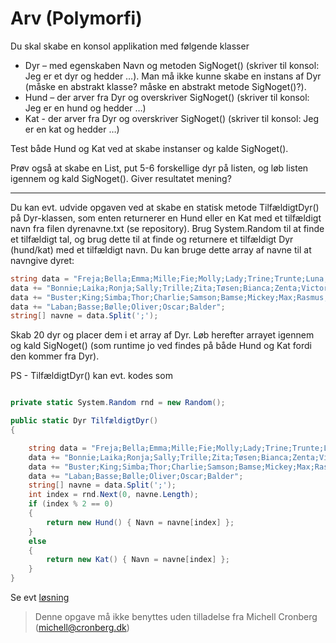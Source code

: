﻿# Arv (Polymorfi)

Du skal skabe en konsol applikation med følgende klasser

* Dyr – med egenskaben Navn og metoden SigNoget() (skriver til konsol: Jeg er et dyr og hedder …). Man må ikke kunne skabe en instans af Dyr (måske en abstrakt klasse? måske en abstrakt metode SigNoget()?).
* Hund – der arver fra Dyr og overskriver SigNoget() (skriver til konsol: Jeg er en hund og hedder …)
* Kat - der arver fra Dyr og overskriver SigNoget() (skriver til konsol: Jeg er en kat og hedder …)

Test både Hund og Kat ved at skabe instanser og kalde SigNoget().

Prøv også at skabe en List<Dyr>, put 5-6 forskellige dyr på listen, og løb listen igennem og kald SigNoget(). Giver resultatet mening?

-------------------

Du kan evt. udvide opgaven ved at skabe en statisk metode TilfældigtDyr() på Dyr-klassen, som enten returnerer en Hund eller en Kat med et tilfældigt navn fra filen dyrenavne.txt (se repository). Brug System.Random til at finde et tilfældigt tal, og brug dette til at finde og returnere et tilfældigt Dyr (hund/kat) med et tilfældigt navn. 
Du kan bruge dette array af navne til at navngive dyret:

```csharp
string data = "Freja;Bella;Emma;Mille;Fie;Molly;Lady;Trine;Trunte;Luna;Amanda;";
data += "Bonnie;Laika;Ronja;Sally;Trille;Zita;Tøsen;Bianca;Zenta;Victor;Buller;";
data += "Buster;King;Simba;Thor;Charlie;Samson;Bamse;Mickey;Max;Rasmus;Sofus;Anton;";
data += "Laban;Basse;Bølle;Oliver;Oscar;Balder";
string[] navne = data.Split(';');
```

Skab 20 dyr og placer dem i et array af Dyr. Løb herefter arrayet igennem og kald SigNoget() (som runtime jo ved findes på både Hund og Kat fordi den kommer fra Dyr).

PS - TilfældigtDyr() kan evt. kodes som

```csharp

private static System.Random rnd = new Random();

public static Dyr TilfældigtDyr()
{

	string data = "Freja;Bella;Emma;Mille;Fie;Molly;Lady;Trine;Trunte;Luna;Amanda;";
	data += "Bonnie;Laika;Ronja;Sally;Trille;Zita;Tøsen;Bianca;Zenta;Victor;Buller;";
	data += "Buster;King;Simba;Thor;Charlie;Samson;Bamse;Mickey;Max;Rasmus;Sofus;Anton;";
	data += "Laban;Basse;Bølle;Oliver;Oscar;Balder";
	string[] navne = data.Split(';');    
	int index = rnd.Next(0, navne.Length);
    if (index % 2 == 0)
    {
        return new Hund() { Navn = navne[index] };
    }
    else
    {
        return new Kat() { Navn = navne[index] };
    }
}
```

Se evt [løsning](https://github.com/devcronberg/undervisning-cs-opgaver/blob/master/arv-polymorfi-dyr/Program.cs)

<!-- footerstart -->
> Denne opgave må ikke benyttes uden tilladelse fra Michell Cronberg (michell@cronberg.dk)
<!-- footerslut -->

